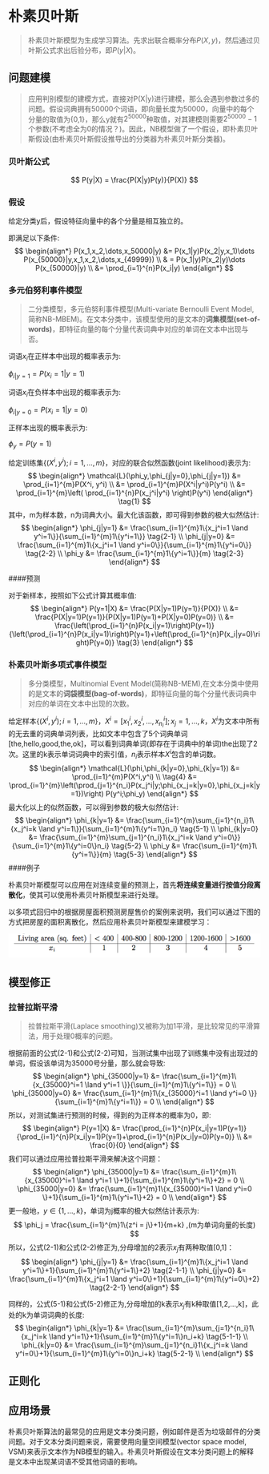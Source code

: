 # 朴素贝叶斯

> 朴素贝叶斯模型为生成学习算法。先求出联合概率分布$P(X,y)$，然后通过贝叶斯公式求出后验分布，即$P(y|X)$。

## 问题建模

> 应用判别模型的建模方式，直接对P(X|y)进行建模，那么会遇到参数过多的问题。假设词典拥有50000个词语，即向量长度为50000，向量中的每个分量的取值为{0,1}，那么y就有$2^{50000}$种取值，对其建模则需要$2^{50000}-1$个参数(不考虑全为0的情况？)。因此，NB模型做了一个假设，即朴素贝叶斯假设(由朴素贝叶斯假设推导出的分类器为朴素贝叶斯分类器)。

### 贝叶斯公式

$$
P(y|X) = \frac{P(X|y)P(y)}{P(X)}
$$

### 假设

给定分类y后，假设特征向量中的各个分量是相互独立的。

即满足以下条件:
$$
\begin{align*}
P(x_1,x_2,\dots,x_50000|y) &= P(x_1|y)P(x_2|y,x_1)\dots P(x_{50000}|y,x_1,x_2,\dots,x_{49999}) \\
& = P(x_1|y)P(x_2|y)\dots P(x_{50000}|y) \\
&= \prod_{i=1}^{n}P(x_i|y)
\end{align*}
$$

### 多元伯努利事件模型

> 二分类模型，多元伯努利事件模型(Multi-variate Bernoulli Event Model,简称NB-MBEM)。在文本分类中，该模型使用的是文本的**词集模型(set-of-words)**，即特征向量的每个分量代表词典中对应的单词在文本中出现与否。

词语$x_i$在正样本中出现的概率表示为:

$\phi_{i|y=1} = P(x_i=1|y=1)$

词语$x_i$在负样本中出现的概率表示为:

$\phi_{i|y=0} = P(x_i=1|y=0)$

正样本出现的概率表示为:

$\phi_y=P(y=1)$

给定训练集$\{(X^i,y^i);i=1,\dots,m\}$，对应的联合似然函数(joint likelihood)表示为:
$$
\begin{align*}
\mathcal{L}(\phi_y,\phi_{j|y=0},\phi_{j|y=1}) &= \prod_{i=1}^{m}P(X^i, y^i) \\
&= \prod_{i=1}^{m}P(X^i|y^i)P(y^i) \\
&= \prod_{i=1}^{m}\left( \prod_{i=1}^{n}P(x_j^i|y^i) \right)P(y^i)
\end{align*} \tag{1}
$$
其中，m为样本数，n为词典大小。最大化该函数，即可得到参数的极大似然估计:
$$
\begin{align*}
\phi_{j|y=1} &= \frac{\sum_{i=1}^{m}1\{x_j^i=1 \land y^i=1\}}{\sum_{i=1}^{m}1\{y^i=1\}} \tag{2-1} \\
\phi_{j|y=0} &= \frac{\sum_{i=1}^{m}1\{x_j^i=1 \land y^i=0\}}{\sum_{i=1}^{m}1\{y^i=0\}} \tag{2-2} \\
\phi_y &= \frac{\sum_{i=1}^{m}1\{y^i=1\}}{m} \tag{2-3}
\end{align*}
$$

####预测

对于新样本，按照如下公式计算其概率值:
$$
\begin{align*}
P(y=1|X) &= \frac{P(X|y=1)P(y=1)}{P(X)} \\
&= \frac{P(X|y=1)P(y=1)}{P(X|y=1)P(y=1)+P(X|y=0)P(y=0)} \\
&= \frac{\left(\prod_{i=1}^{n}P(x_i|y=1)\right)P(y=1)}{\left(\prod_{i=1}^{n}P(x_i|y=1)\right)P(y=1)+\left(\prod_{i=1}^{n}P(x_i|y=0)\right)P(y=0)} \tag{3}
\end{align*}
$$

### 朴素贝叶斯多项式事件模型

> 多分类模型，Multinomial Event Model(简称NB-MEM),在文本分类中使用的是文本的**词袋模型(bag-of-words)**，即特征向量的每个分量代表词典中对应的单词在文本中出现的次数。

给定样本$\{(X^i,y^i);i=1,\dots,m\}$，$X^i=[x_1^i,x_2^i,\dots,x_{n_i}^i];x_j = 1,\dots,k$，$X^i$为文本中所有的无去重的词典单词列表，比如文本中包含了5个词典单词[the,hello,good,the,ok]，可以看到词典单词(即存在于词典中的单词)the出现了2次。这里的k表示单词词典中的索引值，$n_i$表示样本$X^i$包含的单词数。
$$
\begin{align*}
\mathcal{L}(\phi,\phi_{k|y=0},\phi_{k|y=1}) &= \prod_{i=1}^{m}P(X^i,y^i) \\ \tag{4}
&= \prod_{i=1}^{m}\left(\prod_{j=1}^{n_i}P(x_j^i|y;\phi_{x_j=k|y=0},\phi_{x_j=k|y=1})\right) P(y^i;\phi_y)
\end{align*}
$$
最大化以上的似然函数，可以得到参数的极大似然估计:
$$
\begin{align*}
\phi_{k|y=1} &= \frac{\sum_{i=1}^{m}\sum_{j=1}^{n_i}1\{x_j^i=k \land y^i=1\}}{\sum_{i=1}^{m}1\{y^i=1\}n_i} \tag{5-1} \\
\phi_{k|y=0} &= \frac{\sum_{i=1}^{m}\sum_{j=1}^{n_i}1\{x_j^i=k \land y^i=0\}}{\sum_{i=1}^{m}1\{y^i=0\}n_i} \tag{5-2} \\
\phi_y &= \frac{\sum_{i=1}^{m}1\{y^i=1\}}{m} \tag{5-3}
\end{align*}
$$
####例子

朴素贝叶斯模型可以应用在对连续变量的预测上，首先**将连续变量进行按值分段离散化**，使其可以使用朴素贝叶斯模型来进行处理。

以多项式回归中的根据房屋面积预测房屋售价的案例来说明，我们可以通过下图的方式把房屋的面积离散化，然后应用朴素贝叶斯模型来建模学习：

![b-1.pn](image/nb-1.png)





##  模型修正

### 拉普拉斯平滑

> 拉普拉斯平滑(Laplace smoothing)又被称为加1平滑，是比较常见的平滑算法，用于处理0概率的问题。

根据前面的公式(2-1)和公式(2-2)可知，当测试集中出现了训练集中没有出现过的单词，假设该单词为35000号分量，那么就会导致:
$$
\begin{align*}
\phi_{35000|y=1} &= \frac{\sum_{i=1}^{m}1\{x_{35000}^i=1 \land y^i=1 \}}{\sum_{i=1}^{m}1\{y^i=1\}} = 0 \\
\phi_{35000|y=0} &= \frac{\sum_{i=1}^{m}1\{x_{35000}^i=1 \land y^i=0 \}}{\sum_{i=1}^{m}1\{y^i=1\}} = 0 \\
\end{align*}
$$
所以，对测试集进行预测的时候，得到的为正样本的概率为0，即:
$$
\begin{align*}
P(y=1|X) &= \frac{\prod_{i=1}^{n}P(x_i|y=1)P(y=1)}{\prod_{i=1}^{n}P(x_i|y=1)P(y=1)+\prod_{i=1}^{n}P(x_i|y=0)P(y=0)} \\
&= \frac{0}{0}
\end{align*}
$$
我们可以通过应用拉普拉斯平滑来解决这个问题：
$$
\begin{align*}
\phi_{35000|y=1} &= \frac{\sum_{i=1}^{m}1\{x_{35000}^i=1 \land y^i=1 \}+1}{\sum_{i=1}^{m}1\{y^i=1\}+2} = 0 \\
\phi_{35000|y=0} &= \frac{\sum_{i=1}^{m}1\{x_{35000}^i=1 \land y^i=0 \}+1}{\sum_{i=1}^{m}1\{y^i=1\}+2} = 0 \\
\end{align*}
$$
更一般地，$y \in \{1,\dots,k\}$，单词为j概率的极大似然估计表示为:
$$
\phi_j = \frac{\sum_{i=1}^{m}1\{z^i = j\}+1}{m+k} ,(m为单词向量的长度)
$$
所以，公式(2-1)和公式(2-2)修正为,分母增加的2表示$x_j$有两种取值[0,1]：
$$
\begin{align*}
\phi_{j|y=1} &= \frac{\sum_{i=1}^{m}1\{x_j^i=1 \land y^i=1\}+1}{\sum_{i=1}^{m}1\{y^i=1\}+2} \tag{2-1-1} \\
\phi_{j|y=0} &= \frac{\sum_{i=1}^{m}1\{x_j^i=1 \land y^i=0\}+1}{\sum_{i=1}^{m}1\{y^i=0\}+2} \tag{2-2-1}
\end{align*}
$$

同样的，公式(5-1)和公式(5-2)修正为,分母增加的k表示$x_j$有k种取值[1,2,…,k]，此处的k为单词词典的长度:
$$
\begin{align*}
\phi_{k|y=1} &= \frac{\sum_{i=1}^{m}\sum_{j=1}^{n_i}1\{x_j^i=k \land y^i=1\}+1}{\sum_{i=1}^{m}1\{y^i=1\}n_i+k} \tag{5-1-1} \\
\phi_{k|y=0} &= \frac{\sum_{i=1}^{m}\sum_{j=1}^{n_i}1\{x_j^i=k \land y^i=0\}+1}{\sum_{i=1}^{m}1\{y^i=0\}n_i+k} \tag{5-2-1} \\
\end{align*}
$$

##  正则化

## 应用场景

朴素贝叶斯算法的最常见的应用是文本分类问题，例如邮件是否为垃圾邮件的分类问题。对于文本分类问题来说，需要使用向量空间模型(vector space model, VSM)来表示文本作为NB模型的输入。朴素贝叶斯假设在文本分类问题上的解释是文本中出现某词语不受其他词语的影响。